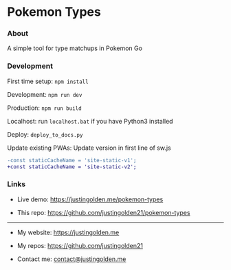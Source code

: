 # Pokemon Types

### About

A simple tool for type matchups in Pokemon Go

### Development

First time setup: `npm install`

Development: `npm run dev`

Production: `npm run build`

Localhost: run `localhost.bat` if you have Python3 installed

Deploy: `deploy_to_docs.py`

Update existing PWAs:
Update version in first line of sw.js
```diff
-const staticCacheName = 'site-static-v1';
+const staticCacheName = 'site-static-v2';
```

### Links

- Live demo: https://justingolden.me/pokemon-types

- This repo: https://github.com/justingolden21/pokemon-types

<hr>

- My website: https://justingolden.me

- My repos: https://github.com/justingolden21

- Contact me: contact@justingolden.me
